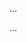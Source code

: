 <panel type="warning" header="Can implement interfaces :star::star:" expandable expanded no-close>

<panel type="info" header="Can interpret interfaces in class diagrams :star::star::star:" expandable>
  <include src="../../book/uml/classDiagrams/interfaces/what/full.md" />
  <panel header=":trophy: Evidence" expanded>

...

  </panel>
</panel>

<panel type="info" header="Can explain the interfaces concept and relate it to Java interfaces :star::star::star:" expandable>
  <include src="../../book/oopDesign/inheritance/interfaces/full.md" />
  <panel header=":trophy: Evidence" expanded>

...

  </panel>
</panel>

</panel>
